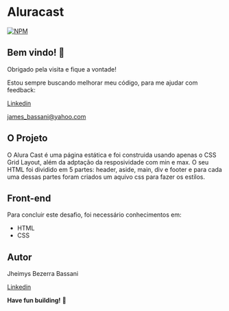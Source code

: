 # Aluracast

[![NPM](https://img.shields.io/npm/l/react)](https://github.com/Jheimys/Electronic_battery/blob/master/LICENCE)



## Bem vindo! 👋

Obrigado pela visita e fique a vontade!

Estou sempre buscando melhorar meu código, para me ajudar com feedback:

[Linkedin](https://www.linkedin.com/in/jheimys/)

james_bassani@yahoo.com

## O Projeto

O Alura Cast é uma página estática e foi construida usando apenas o CSS Grid Layout, além da adptação da resposividade com min e max.
O seu HTML foi dividido em 5 partes: header, aside, main, div e footer e para cada uma dessas partes foram criados um aquivo css para fazer os estilos.

## Front-end

Para concluir este desafio, foi necessário conhecimentos em:

- HTML
- CSS

## Autor

Jheimys Bezerra Bassani

[Linkedin](https://www.linkedin.com/in/jheimys/)

**Have fun building!** 🚀
